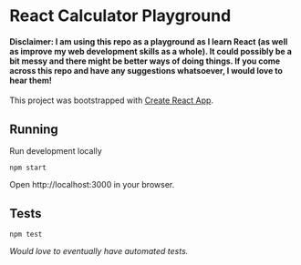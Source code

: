 # React Calculator Playground
#### Disclaimer: I am using this repo as a playground as I learn React (as well as improve my web development skills as a whole).  It could possibly be a bit messy and there might be better ways of doing things.  If you come across this repo and have any suggestions whatsoever, I would love to hear them!

This project was bootstrapped with [Create React App](https://github.com/facebook/create-react-app).

## Running

Run development locally
```
npm start
```
Open http://localhost:3000 in your browser.

## Tests

```
npm test
```

*Would love to eventually have automated tests.*